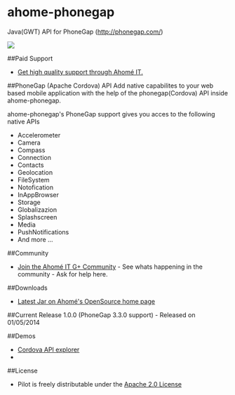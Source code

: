 ahome-phonegap
==============

Java(GWT) API for PhoneGap (http://phonegap.com/)


![](http://opensource.ahome-it.com/imgs/ahomePhoneGap.png)

##Paid Support

* <a href="http://opensource.ahome-it.com/pricing/">Get high quality support through Ahomé IT.</a>

##PhoneGap (Apache Cordova) API
Add native capabilites to your web based mobile application with the help of the phonegap(Cordova) API inside ahome-phonegap.

ahome-phonegap's PhoneGap support gives you acces to the following native APIs
* Accelerometer
* Camera
* Compass
* Connection
* Contacts
* Geolocation
* FileSystem
* Notofication
* InAppBrowser
* Storage
* Globalizazion
* Splashscreen
* Media
* PushNotifications
* And more ...



##Community
* [Join the Ahomé IT G+ Community](https://plus.google.com/u/0/b/106325632102826193841/communities/106380618381566688303) - See whats happening in the community - Ask for help here.


##Downloads
* [Latest Jar on Ahomé's OpenSource home page ](http://opensource.ahome-it.com/#ahome-phonegap)

##Current Release
1.0.0 (PhoneGap 3.3.0 support) - Released on 01/05/2014

##Demos
* [Cordova API explorer](https://github.com/emitrom/Cordova-API-Explorer)
* 

##License
* Pilot is freely distributable under the [Apache 2.0 License](http://www.apache.org/licenses/LICENSE-2.0.html)


